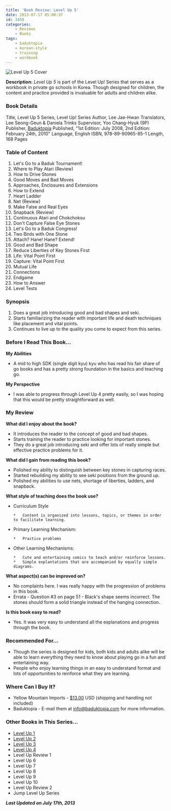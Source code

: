 ```yaml
---
title: 'Book Review: Level Up 5'
date: 2013-07-17 05:00:37
id: 3450
categories:
	- Reviews
	- Books
tags:
	- baduktopia
	- korean-style
	- training
	- workbook
---
```


![Level Up 5 Cover](/images/2013/07/levelup5cover.jpg)

**Description:** _Level Up 5_ is part of the Level Up! Series that serves as a workbook in private go schools in Korea. Though designed for children, the content and practice provided is invaluable for adults and children alike.

<!--more-->

### Book Details

Title, Level Up 5
Series, Level Up! Series
Author, Lee Jae-Hwan
Translators, Lee Seong-Geun &amp; Daniela Trinks
Supervisor, Yoo Chang-Hyuk (9P)
Publisher, [Baduktopia](http://www.baduktopia.com)
Published, "1st Edition: July 2008, 2nd Edition: February 24th, 2010"
Language, English
ISBN, 978-89-90965-85-1
Length, 168 Pages

### Table of Content

1.  Let's Go to a Baduk Tournament!
2.  Where to Play Atari (Review)
3.  How to Drive Stones
4.  Good Moves and Bad Moves
5.  Approaches, Enclosures and Extensions
6.  How to Extend
7.  Heart Ladder
8.  Net (Review)
9.  Make False and Real Eyes
10.  Snapback (Review)
11.  Continuous Atari and Chokchoksu
12.  Don't Capture False Eye Stones
13.  Let's Go to a Baduk Congress!
14.  Two Birds with One Stone
15.  Attach? Hane! Hane? Extend!
16.  Good and Bad Shape
17.  Reduce Liberties of Key Stones First
18.  Life: Vital Point First
19.  Capture: Vital Point First
20.  Mutual Life
21.  Connections
22.  Endgame
23.  How to Answer
24.  Level Tests

### Synopsis

1.  Does a great job introducing good and bad shapes and seki.
2.  Starts familiarizing the reader with important life and death techniques like placement and vital points.
3.  Continues to live up to the quality you come to expect from this series.

### Before I Read This Book...

**My Abilities**

*   A mid to high SDK (single digit kyu) kyu who has read his fair share of go books and has a pretty strong foundation in the basics and teaching go.

**My Perspective**

*   I was able to progress through Level Up 4 pretty easily, so I was hoping that this would be pretty straightforward as well.

### My Review

**What did I enjoy about the book?**

*   It introduces the reader to the concept of good and bad shapes.
*   Starts training the reader to practice looking for important stones.
*   They do a great job introducing seki and offer lots of really simple but effective practice problems for it.

**What did I gain from reading this book?**

*   Polished my ability to distinguish between key stones in capturing races.
*   Started rebuilding my ability to see seki positions from the ground up.
*   Polished my abilities to use nets, shortage of liberties, ladders, and snapback.

**What style of teaching does the book use?**

*   Curriculum Style

		*   Content is organized into lessons, topics, or themes in order to facilitate learning.

*   Primary Learning Mechanism:

		*   Practice problems

*   Other Learning Mechanisms:

		*   Cute and entertaining comics to teach and/or reinforce lessons.
		*   Simple explantations that are accompanied by equally simple diagrams.

**What aspect(s) can be improved on?**

*   No complaints here. I was really happy with the progression of problems in this book.
*   Errata - Question #3 on page 51 - Black's shape seems incorrect. The stones should form a solid triangle instead of the hanging connection.

**Is this book easy to read?**

*   Yes. It was very easy to understand all the explanations and progress through the book.

### Recommended For...

*   Though the series is designed for kids, both kids and adults alike will be able to learn everything they need to know about playing go in a fun and entertaining way.
*   People who enjoy learning things in an easy to understand format and lots of opportunities to reinforce what they are learning.

### Where Can I Buy It?

*   Yellow Mountain Imports - [$13.00](https://www.ymimports.com/p-787-level-up-5-22-20-kyu.aspx#.UeAS40GvPzw "Yellow Mountain Imports Purchase Link") USD (shipping and handling not included)
*   Baduktopia - E-mail them at info@baduktopia.com for more information.

### Other Books in This Series...

*   [Level Up 1](http://www.bengozen.com/book-review-level-up-1/ "Book Review: Level Up 1")
*   [Level Up 2](http://www.bengozen.com/book-review-level-up-vol-2/ "Book Review: Level Up 2")
*   [Level Up 3](http://www.bengozen.com/book-review-level-up-3/ "Book Review: Level Up 3")
*   [Level Up 4](http://www.bengozen.com/book-review-level-up-4/ "Book Review: Level Up 4")
*   Level Up Review 1
*   Level Up 6
*   Level Up 7
*   Level Up 8
*   Level Up 9
*   Level Up 10
*   Level Up Review 2
*   Jump Level Up Series

_**Last Updated on July 17th, 2013**_

